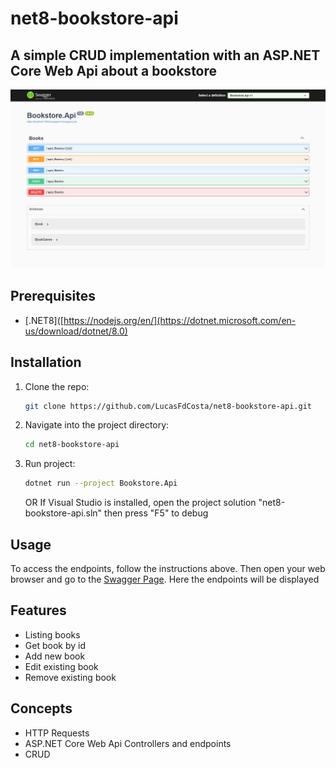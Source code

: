 # net8-bookstore-api

## A simple CRUD implementation with an ASP.NET Core Web Api about a bookstore

<img src=".github/images/api.png" alt=""/>

## Prerequisites
- [.NET8]([https://nodejs.org/en/](https://dotnet.microsoft.com/en-us/download/dotnet/8.0)

## Installation

1. Clone the repo:
    ```bash
    git clone https://github.com/LucasFdCosta/net8-bookstore-api.git
    ```
2. Navigate into the project directory:
    ```bash
    cd net8-bookstore-api
    ```
3. Run project:
    ```bash
    dotnet run --project Bookstore.Api
    ```
    OR
   If Visual Studio is installed, open the project solution "net8-bookstore-api.sln" then press "F5" to debug

## Usage

To access the endpoints, follow the instructions above. Then open your web browser and go to the [Swagger Page](https://localhost:7043/swagger/index.html). Here the endpoints will be displayed

## Features

- Listing books
- Get book by id
- Add new book
- Edit existing book
- Remove existing book

## Concepts
- HTTP Requests
- ASP.NET Core Web Api Controllers and endpoints
- CRUD
